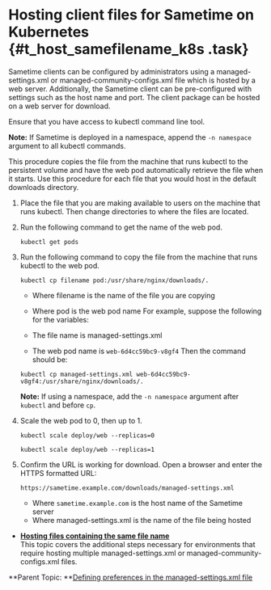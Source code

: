 # Hosting client files for Sametime on Kubernetes {#t_host_samefilename_k8s .task}

Sametime clients can be configured by administrators using a managed-settings.xml or managed-community-configs.xml file which is hosted by a web server. Additionally, the Sametime client can be pre-configured with settings such as the host name and port. The client package can be hosted on a web server for download.

Ensure that you have access to kubectl command line tool.

**Note:** If Sametime is deployed in a namespace, append the `-n namespace` argument to all kubectl commands.

This procedure copies the file from the machine that runs kubectl to the persistent volume and have the web pod automatically retrieve the file when it starts. Use this procedure for each file that you would host in the default downloads directory.

1.  Place the file that you are making available to users on the machine that runs kubectl. Then change directories to where the files are located.

2.  Run the following command to get the name of the web pod.

    ``` {#codeblock_tmf_gwq_yxb}
    kubectl get pods
    ```

3.  Run the following command to copy the file from the machine that runs kubectl to the web pod.

    ``` {#codeblock_m5g_kwq_yxb}
    kubectl cp filename pod:/usr/share/nginx/downloads/.
    ```

    -   Where filename is the name of the file you are copying
    -   Where pod is the web pod name
    For example, suppose the following for the variables:

    -   The file name is managed-settings.xml
    -   The web pod name is `web-6d4cc59bc9-v8gf4`
    Then the command should be:

    ``` {#codeblock_ynh_4kf_qyb}
    kubectl cp managed-settings.xml web-6d4cc59bc9-v8gf4:/usr/share/nginx/downloads/.
    ```

    **Note:** If using a namespace, add the `-n namespace` argument after `kubectl` and before `cp`.

4.  Scale the web pod to 0, then up to 1.

    ``` {#codeblock_ht1_sxq_yxb}
    kubectl scale deploy/web --replicas=0 
    
    kubectl scale deploy/web --replicas=1 
    ```

5.  Confirm the URL is working for download. Open a browser and enter the HTTPS formatted URL:

    ``` {#codeblock_jpv_ryq_yxb}
    https://sametime.example.com/downloads/managed-settings.xml
    ```

    -   Where `sametime.example.com` is the host name of the Sametime server
    -   Where managed-settings.xml is the name of the file being hosted

-   **[Hosting files containing the same file name](t_host_samefilename_k8s.md)**  
This topic covers the additional steps necessary for environments that require hosting multiple managed-settings.xml or managed-community-configs.xml files.

**Parent Topic: **[Defining preferences in the managed-settings.xml file](config_client_xml_file.md)

